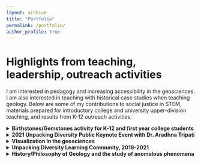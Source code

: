 ```yaml
---
layout: archive
title: "Portfolio"
permalink: /portfolio/
author_profile: true
---
```


# Highlights from teaching, leadership, outreach activities

I am interested in pedagogy and increasing accessibility in the geosciences. I am also interested in teaching with historical case studies when teaching geology. Below are some of my contributions to social justice in STEM, materials prepared for introductory college and university upper-division teaching, and results from K-12 outreach activities.

<details>
  <summary><b>Birthstones/Gemstones activity for K-12 and first year college students</b></summary>
  
  ## Developing an outreach exercise that doesn't rely on explosions
  
  Birthstone/Gemstone based educational exercise for Louis Stokes Alliance for Minority Participation at OSU
  
  <img src="/images/lsamp.jpg" alt="variety of minerals" width="200px"> 
 
  It was fun
  
</details>


<details>
  <summary><b>2021 Unpacking Diversity Public Keynote Event with Dr. Aradhna Tripati</b></summary>
  
  ## A long track record high virtual engagement and prioritizing accessibility
  
  Co-organized 2-day virtual keynote which was attended by many.
 
 
</details>


<details>
  <summary><b>Visualization in the geosciences</b></summary>
  
  ## Translating geoscience visuals in a sea of pictures
  
One problem with geology is reliance on visual phenomena without explicit regard for descriptive vs. explanatory definitions. 
 
 
</details>



<details>
  <summary><b>Unpacking Diversity Learning Community, 2018-2021 </b></summary>
  
  ## Creating high standards and facilitated learning about social justice in STEM
  
Co-organized many lectures and experimented with engagement.
 
 
</details>




<details>
  <summary><b>History/Philosophy of Geology and the study of anomalous phenomena</b></summary>
  
  ## Promoting history for a historical science
  
Co-organized many lectures and experimented with engagement.
 
 
</details>
